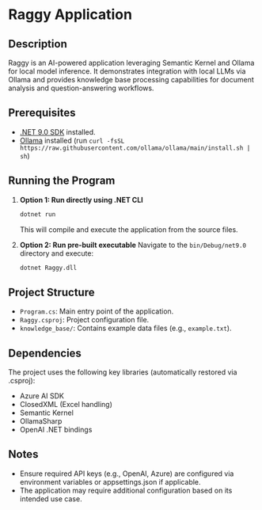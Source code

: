 # Raggy Application

## Description
Raggy is an AI-powered application leveraging Semantic Kernel and Ollama for local model inference. It demonstrates integration with local LLMs via Ollama and provides knowledge base processing capabilities for document analysis and question-answering workflows.

## Prerequisites
- [.NET 9.0 SDK](https://dotnet.microsoft.com/download/dotnet/9.0) installed.
- [Ollama](https://ollama.ai/) installed (run `curl -fsSL https://raw.githubusercontent.com/ollama/ollama/main/install.sh | sh`)

## Running the Program

1. **Option 1: Run directly using .NET CLI**
   ```bash
   dotnet run
   ```
   This will compile and execute the application from the source files.

2. **Option 2: Run pre-built executable**
   Navigate to the `bin/Debug/net9.0` directory and execute:
   ```bash
   dotnet Raggy.dll
   ```

## Project Structure
- `Program.cs`: Main entry point of the application.
- `Raggy.csproj`: Project configuration file.
- `knowledge_base/`: Contains example data files (e.g., `example.txt`).

## Dependencies
The project uses the following key libraries (automatically restored via .csproj):
- Azure AI SDK
- ClosedXML (Excel handling)
- Semantic Kernel
- OllamaSharp
- OpenAI .NET bindings

## Notes
- Ensure required API keys (e.g., OpenAI, Azure) are configured via environment variables or appsettings.json if applicable.
- The application may require additional configuration based on its intended use case.
